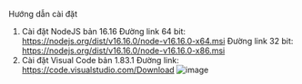 Hướng dẫn cài đặt
1.	Cài đặt NodeJS bản 16.16
Đường link 64 bit: https://nodejs.org/dist/v16.16.0/node-v16.16.0-x64.msi
Đường link 32 bit: https://nodejs.org/dist/v16.16.0/node-v16.16.0-x86.msi
2.	Cài đặt Visual Code bản 1.83.1
Đường link: https://code.visualstudio.com/Download
![image](https://github.com/PhuNguyen8902/BusMap/assets/89370742/bad29306-1db1-4f2d-9073-cae509b3bec5)
